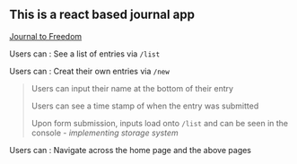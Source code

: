 ## This is a react based journal app 

[Journal to Freedom](https://journal-to-freedom.netlify.app/)



Users can : See a list of entries via `/list`

Users can : Creat their own entries via `/new`

>Users can input their name at the bottom of their entry
>
>Users can see a time stamp of when the entry was submitted
>
>Upon form submission, inputs load onto `/list` and can be seen in the console - *implementing storage system*
>
Users can : Navigate across the home page and the above pages

 
